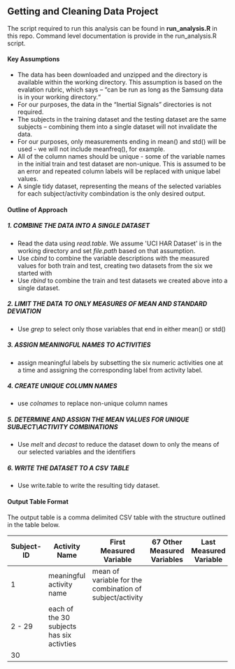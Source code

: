 ##	Getting and Cleaning Data Project

The script required to run this analysis can be found in **run_analysis.R** in this repo.
Command level documentation is provide in the run_analysis.R script.

####	Key Assumptions
*  	The data has been downloaded and unzipped and the directory is available within the working directory.
	This assumption is based on the evalation rubric, which says – “can be run as long as the Samsung data is in your working directory.“
*	For our purposes, the data in the “Inertial Signals” directories is not required.  
*	The subjects in the training dataset and the testing dataset are the same subjects – combining them into a single
	dataset will not invalidate the data. 
*  	For our purposes, only measurements ending in mean() and std() will be used - we will not include meanfreq(), for example.
*	All of the column names should be unique - some of the variable names in the initial train and test dataset are
	non-unique.  This is assumed to be an error and repeated column labels will be replaced with unique label values. 
*	A single tidy dataset, representing the means of the selected variables for each subject/activity combindation
	is the only desired output. 
	

####	Outline of Approach

#####	1.  COMBINE THE DATA INTO A SINGLE DATASET
*	Read the data using _read.table_.  We assume 'UCI HAR Dataset' is in the working directory and set _file.path_ 		based on that assumption.
*	Use _cbind_ to combine the variable descriptions with the measured values for both train and test, creating two 
	datasets from the six we started with
*	Use _rbind_ to combine the train and test datasets we created above into a single dataset.

#####	2.  LIMIT THE DATA TO ONLY MEASURES OF MEAN AND STANDARD DEVIATION
*	Use _grep_ to select only those variables that end in either mean() or std()

#####	3.  ASSIGN MEANINGFUL NAMES TO ACTIVITIES
*	assign meaningful labels by subsetting the six numeric activities one at a time and assigning the corresponding label from 
	activity label. 

#####	4.  CREATE UNIQUE COLUMN NAMES
*	use _colnames_ to replace non-unique column names 

#####	5.  DETERMINE AND ASSIGN THE MEAN VALUES FOR UNIQUE SUBJECT\ACTIVITY COMBINATIONS
*	Use _melt_ and _decast_ to reduce the dataset down to only the means of our selected variables and the identifiers

#####	6.  WRITE THE DATASET TO A CSV TABLE
*	Use write.table to write the resulting tidy dataset.

####	Output Table Format

The output table is a comma delimited CSV table with the structure outlined in the table below. 


| Subject-ID  |  Activity Name  |  First Measured Variable | 67 Other Measured Variables | Last Measured Variable |
|-------------|-----------------|-----------------------|---|----------------------|
| 1           |  meaningful activity name  | mean of variable for the combination of subject/activity
| 2 - 29 | each of the 30 subjects has six activties | | | |
| 30          |                 |                         |                        |
